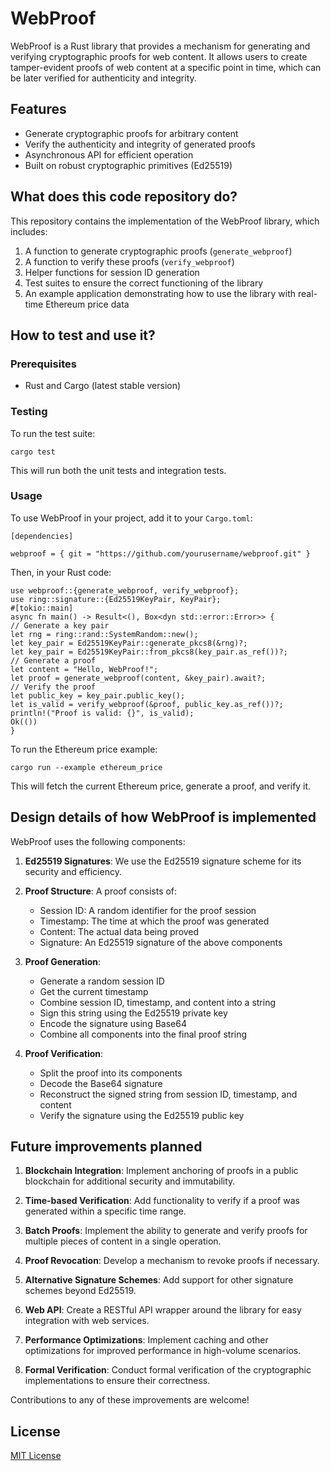 # WebProof

WebProof is a Rust library that provides a mechanism for generating and verifying cryptographic proofs for web content. It allows users to create tamper-evident proofs of web content at a specific point in time, which can be later verified for authenticity and integrity.

## Features

- Generate cryptographic proofs for arbitrary content
- Verify the authenticity and integrity of generated proofs
- Asynchronous API for efficient operation
- Built on robust cryptographic primitives (Ed25519)

## What does this code repository do?

This repository contains the implementation of the WebProof library, which includes:

1. A function to generate cryptographic proofs (`generate_webproof`)
2. A function to verify these proofs (`verify_webproof`)
3. Helper functions for session ID generation
4. Test suites to ensure the correct functioning of the library
5. An example application demonstrating how to use the library with real-time Ethereum price data

## How to test and use it?

### Prerequisites

- Rust and Cargo (latest stable version)

### Testing

To run the test suite:

```
cargo test
```

This will run both the unit tests and integration tests.

### Usage

To use WebProof in your project, add it to your `Cargo.toml`:
```
[dependencies]

webproof = { git = "https://github.com/yourusername/webproof.git" }
```

Then, in your Rust code:
```
use webproof::{generate_webproof, verify_webproof};
use ring::signature::{Ed25519KeyPair, KeyPair};
#[tokio::main]
async fn main() -> Result<(), Box<dyn std::error::Error>> {
// Generate a key pair
let rng = ring::rand::SystemRandom::new();
let key_pair = Ed25519KeyPair::generate_pkcs8(&rng)?;
let key_pair = Ed25519KeyPair::from_pkcs8(key_pair.as_ref())?;
// Generate a proof
let content = "Hello, WebProof!";
let proof = generate_webproof(content, &key_pair).await?;
// Verify the proof
let public_key = key_pair.public_key();
let is_valid = verify_webproof(&proof, public_key.as_ref())?;
println!("Proof is valid: {}", is_valid);
Ok(())
}

```
To run the Ethereum price example:
```
cargo run --example ethereum_price
```

This will fetch the current Ethereum price, generate a proof, and verify it.

## Design details of how WebProof is implemented

WebProof uses the following components:

1. **Ed25519 Signatures**: We use the Ed25519 signature scheme for its security and efficiency.

2. **Proof Structure**: A proof consists of:
   - Session ID: A random identifier for the proof session
   - Timestamp: The time at which the proof was generated
   - Content: The actual data being proved
   - Signature: An Ed25519 signature of the above components

3. **Proof Generation**:
   - Generate a random session ID
   - Get the current timestamp
   - Combine session ID, timestamp, and content into a string
   - Sign this string using the Ed25519 private key
   - Encode the signature using Base64
   - Combine all components into the final proof string

4. **Proof Verification**:
   - Split the proof into its components
   - Decode the Base64 signature
   - Reconstruct the signed string from session ID, timestamp, and content
   - Verify the signature using the Ed25519 public key

## Future improvements planned

1. **Blockchain Integration**: Implement anchoring of proofs in a public blockchain for additional security and immutability.

2. **Time-based Verification**: Add functionality to verify if a proof was generated within a specific time range.

3. **Batch Proofs**: Implement the ability to generate and verify proofs for multiple pieces of content in a single operation.

4. **Proof Revocation**: Develop a mechanism to revoke proofs if necessary.

5. **Alternative Signature Schemes**: Add support for other signature schemes beyond Ed25519.

6. **Web API**: Create a RESTful API wrapper around the library for easy integration with web services.

7. **Performance Optimizations**: Implement caching and other optimizations for improved performance in high-volume scenarios.

8. **Formal Verification**: Conduct formal verification of the cryptographic implementations to ensure their correctness.

Contributions to any of these improvements are welcome!

## License

[MIT License](LICENSE)
